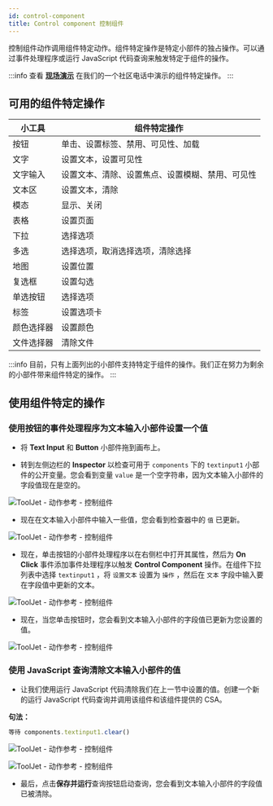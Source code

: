```yaml
---
id: control-component
title: Control component 控制组件
---
```


控制组件动作调用组件特定动作。组件特定操作是特定小部件的独占操作。可以通过事件处理程序或运行 JavaScript 代码查询来触发特定于组件的操作。

:::info
查看 **[现场演示](https://youtu.be/JIhSH3YeM3E)** 在我们的一个社区电话中演示的组件特定操作。
:::

## 可用的组件特定操作

| 小工具     | 组件特定操作                                     |
| ---------- | ------------------------------------------------ |
| 按钮       | 单击、设置标签、禁用、可见性、加载               |
| 文字       | 设置文本，设置可见性                             |
| 文字输入   | 设置文本、清除、设置焦点、设置模糊、禁用、可见性 |
| 文本区     | 设置文本，清除                                   |
| 模态       | 显示、关闭                                       |
| 表格       | 设置页面                                         |
| 下拉       | 选择选项                                         |
| 多选       | 选择选项，取消选择选项，清除选择                 |
| 地图       | 设置位置                                         |
| 复选框     | 设置勾选                                         |
| 单选按钮   | 选择选项                                         |
| 标签       | 设置选项卡                                       |
| 颜色选择器 | 设置颜色                                         |
| 文件选择器 | 清除文件                                         |

:::info
目前，只有上面列出的小部件支持特定于组件的操作。我们正在努力为剩余的小部件带来组件特定的操作。
:::

## 使用组件特定的操作

### 使用按钮的事件处理程序为文本输入小部件设置一个值

- 将 **Text Input** 和 **Button** 小部件拖到画布上。

- 转到左侧边栏的 **Inspector** 以检查可用于 `components` 下的 `textinput1` 小部件的公开变量。您会看到变量 `value` 是一个空字符串，因为文本输入小部件的字段值现在是空的。

<div style={{textAlign: 'center'}}>

![ToolJet - 动作参考 - 控制组件](/img/actions/controlcomponent/inspector.png)

</div>

- 现在在文本输入小部件中输入一些值，您会看到检查器中的 `值` 已更新。

<div style={{textAlign: 'center'}}>

![ToolJet - 动作参考 - 控制组件](/img/actions/controlcomponent/updated.png)

</div>

- 现在，单击按钮的小部件处理程序以在右侧栏中打开其属性，然后为 **On Click** 事件添加事件处理程序以触发 **Control Component** 操作。在组件下拉列表中选择 `textinput1` ，将 `设置文本` 设置为 `操作` ，然后在 `文本` 字段中输入要在字段值中更新的文本。

<div style={{textAlign: 'center'}}>

![ToolJet - 动作参考 - 控制组件](/img/actions/controlcomponent/button.png)

</div>

- 现在，当您单击按钮时，您会看到文本输入小部件的字段值已更新为您设置的值。

<div style={{textAlign: 'center'}}>

![ToolJet - 动作参考 - 控制组件](/img/actions/controlcomponent/set.png)

</div>


### 使用 JavaScript 查询清除文本输入小部件的值

- 让我们使用运行 JavaScript 代码清除我们在上一节中设置的值。创建一个新的运行 JavaScript 代码查询并调用该组件和该组件提供的 CSA。

**句法：**
```js
等待 components.textinput1.clear()
```

<div style={{textAlign: 'center'}}>

![ToolJet - 动作参考 - 控制组件](/img/actions/controlcomponent/jsoption.png)

</div>


<div style={{textAlign: 'center'}}>

![ToolJet - 动作参考 - 控制组件](/img/actions/controlcomponent/clear.png)

</div>

- 最后，点击**保存并运行**查询按钮启动查询，您会看到文本输入小部件的字段值已被清除。


